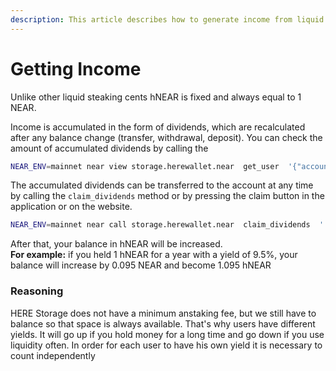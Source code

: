 ```yaml
---
description: This article describes how to generate income from liquid staking
---
```


# Getting Income

Unlike other liquid steaking cents hNEAR is fixed and always equal to 1 NEAR.

Income is accumulated in the form of dividends, which are recalculated after any balance change (transfer, withdrawal, deposit). You can check the amount of accumulated dividends by calling the

```bash
NEAR_ENV=mainnet near view storage.herewallet.near  get_user  '{"account_id":"komour.near"}'
```

The accumulated dividends can be transferred to the account at any time by calling the `claim_dividends` method or by pressing the claim button in the application or on the website.

```bash
NEAR_ENV=mainnet near call storage.herewallet.near  claim_dividends  '' --accountId bob.near
```

After that, your balance in hNEAR will be increased. \
**For example:** if you held 1 hNEAR for a year with a yield of 9.5%, your balance will increase by 0.095 NEAR and become 1.095 hNEAR

### Reasoning

HERE Storage does not have a minimum anstaking fee, but we still have to balance so that space is always available. That's why users have different yields. It will go up if you hold money for a long time and go down if you use liquidity often. In order for each user to have his own yield it is necessary to count independently
